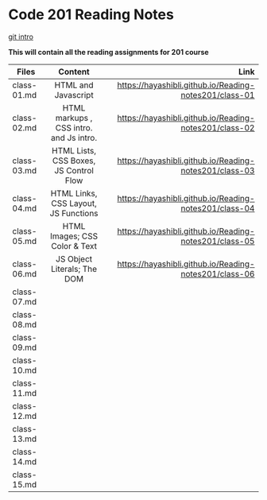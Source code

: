 # Code 201 Reading Notes
 [git intro](https://hayashibli.github.io/Reading-notes201/) 

 **This will contain all the reading assignments for 201 course**

|     Files    |              Content                   |                       Link                             |
|  ----------  |          :------------:                |                      ------:                           |
| class-01.md  | HTML and Javascript                    | https://hayashibli.github.io/Reading-notes201/class-01 |
| class-02.md  | HTML markups , CSS intro. and Js intro.| https://hayashibli.github.io/Reading-notes201/class-02 |
| class-03.md  | HTML Lists, CSS Boxes, JS Control Flow | https://hayashibli.github.io/Reading-notes201/class-03 |               
| class-04.md  | HTML Links, CSS Layout, JS Functions   | https://hayashibli.github.io/Reading-notes201/class-04 |
| class-05.md  | HTML Images; CSS Color & Text          | https://hayashibli.github.io/Reading-notes201/class-05 |
| class-06.md  | JS Object Literals; The DOM            | https://hayashibli.github.io/Reading-notes201/class-06 |
| class-07.md  |                                        |                                                        |
| class-08.md  |                                        |                                                        |
| class-09.md  |                                        |                                                        |
| class-10.md  |                                        |                                                        |
| class-11.md  |                                        |                                                        |
| class-12.md  |                                        |                                                        | 
| class-13.md  |                                        |                                                        |
| class-14.md  |                                        |                                                        |
| class-15.md  |                                        |                                                        |